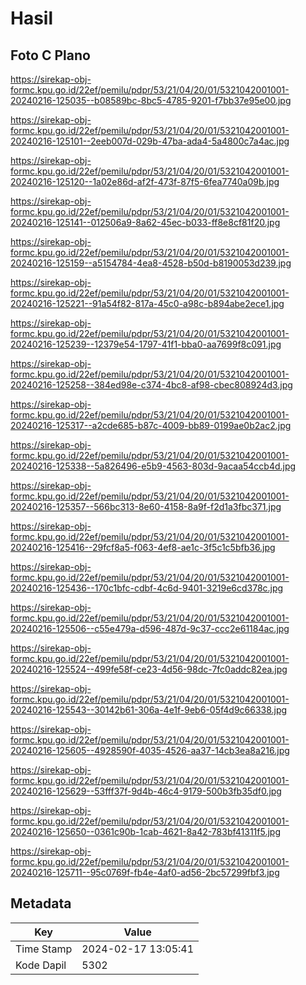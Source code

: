 # Hasil

## Foto C Plano

https://sirekap-obj-formc.kpu.go.id/22ef/pemilu/pdpr/53/21/04/20/01/5321042001001-20240216-125035--b08589bc-8bc5-4785-9201-f7bb37e95e00.jpg

https://sirekap-obj-formc.kpu.go.id/22ef/pemilu/pdpr/53/21/04/20/01/5321042001001-20240216-125101--2eeb007d-029b-47ba-ada4-5a4800c7a4ac.jpg

https://sirekap-obj-formc.kpu.go.id/22ef/pemilu/pdpr/53/21/04/20/01/5321042001001-20240216-125120--1a02e86d-af2f-473f-87f5-6fea7740a09b.jpg

https://sirekap-obj-formc.kpu.go.id/22ef/pemilu/pdpr/53/21/04/20/01/5321042001001-20240216-125141--012506a9-8a62-45ec-b033-ff8e8cf81f20.jpg

https://sirekap-obj-formc.kpu.go.id/22ef/pemilu/pdpr/53/21/04/20/01/5321042001001-20240216-125159--a5154784-4ea8-4528-b50d-b8190053d239.jpg

https://sirekap-obj-formc.kpu.go.id/22ef/pemilu/pdpr/53/21/04/20/01/5321042001001-20240216-125221--91a54f82-817a-45c0-a98c-b894abe2ece1.jpg

https://sirekap-obj-formc.kpu.go.id/22ef/pemilu/pdpr/53/21/04/20/01/5321042001001-20240216-125239--12379e54-1797-41f1-bba0-aa7699f8c091.jpg

https://sirekap-obj-formc.kpu.go.id/22ef/pemilu/pdpr/53/21/04/20/01/5321042001001-20240216-125258--384ed98e-c374-4bc8-af98-cbec808924d3.jpg

https://sirekap-obj-formc.kpu.go.id/22ef/pemilu/pdpr/53/21/04/20/01/5321042001001-20240216-125317--a2cde685-b87c-4009-bb89-0199ae0b2ac2.jpg

https://sirekap-obj-formc.kpu.go.id/22ef/pemilu/pdpr/53/21/04/20/01/5321042001001-20240216-125338--5a826496-e5b9-4563-803d-9acaa54ccb4d.jpg

https://sirekap-obj-formc.kpu.go.id/22ef/pemilu/pdpr/53/21/04/20/01/5321042001001-20240216-125357--566bc313-8e60-4158-8a9f-f2d1a3fbc371.jpg

https://sirekap-obj-formc.kpu.go.id/22ef/pemilu/pdpr/53/21/04/20/01/5321042001001-20240216-125416--29fcf8a5-f063-4ef8-ae1c-3f5c1c5bfb36.jpg

https://sirekap-obj-formc.kpu.go.id/22ef/pemilu/pdpr/53/21/04/20/01/5321042001001-20240216-125436--170c1bfc-cdbf-4c6d-9401-3219e6cd378c.jpg

https://sirekap-obj-formc.kpu.go.id/22ef/pemilu/pdpr/53/21/04/20/01/5321042001001-20240216-125506--c55e479a-d596-487d-9c37-ccc2e61184ac.jpg

https://sirekap-obj-formc.kpu.go.id/22ef/pemilu/pdpr/53/21/04/20/01/5321042001001-20240216-125524--499fe58f-ce23-4d56-98dc-7fc0addc82ea.jpg

https://sirekap-obj-formc.kpu.go.id/22ef/pemilu/pdpr/53/21/04/20/01/5321042001001-20240216-125543--30142b61-306a-4e1f-9eb6-05f4d9c66338.jpg

https://sirekap-obj-formc.kpu.go.id/22ef/pemilu/pdpr/53/21/04/20/01/5321042001001-20240216-125605--4928590f-4035-4526-aa37-14cb3ea8a216.jpg

https://sirekap-obj-formc.kpu.go.id/22ef/pemilu/pdpr/53/21/04/20/01/5321042001001-20240216-125629--53fff37f-9d4b-46c4-9179-500b3fb35df0.jpg

https://sirekap-obj-formc.kpu.go.id/22ef/pemilu/pdpr/53/21/04/20/01/5321042001001-20240216-125650--0361c90b-1cab-4621-8a42-783bf41311f5.jpg

https://sirekap-obj-formc.kpu.go.id/22ef/pemilu/pdpr/53/21/04/20/01/5321042001001-20240216-125711--95c0769f-fb4e-4af0-ad56-2bc57299fbf3.jpg


## Metadata

| Key        | Value               |
| ---------- | ------------------- |
| Time Stamp | 2024-02-17 13:05:41 |
| Kode Dapil | 5302                |




